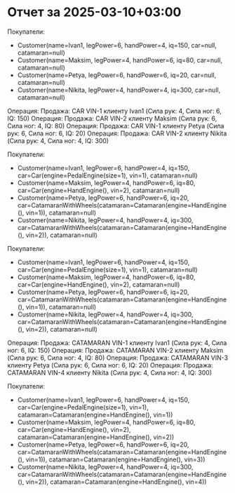 # Отчет за 2025-03-10+03:00


Покупатели:
- Customer(name=Ivan1, legPower=6, handPower=4, iq=150, car=null, catamaran=null)
- Customer(name=Maksim, legPower=4, handPower=6, iq=80, car=null, catamaran=null)
- Customer(name=Petya, legPower=6, handPower=6, iq=20, car=null, catamaran=null)
- Customer(name=Nikita, legPower=4, handPower=4, iq=300, car=null, catamaran=null)

Операция: Продажа: CAR VIN-1 клиенту Ivan1 (Сила рук: 4, Сила ног: 6, IQ: 150)
Операция: Продажа: CAR VIN-2 клиенту Maksim (Сила рук: 6, Сила ног: 4, IQ: 80)
Операция: Продажа: CAR VIN-1 клиенту Petya (Сила рук: 6, Сила ног: 6, IQ: 20)
Операция: Продажа: CAR VIN-2 клиенту Nikita (Сила рук: 4, Сила ног: 4, IQ: 300)

Покупатели:
- Customer(name=Ivan1, legPower=6, handPower=4, iq=150, car=Car(engine=PedalEngine(size=1), vin=1), catamaran=null)
- Customer(name=Maksim, legPower=4, handPower=6, iq=80, car=Car(engine=HandEngine(), vin=2), catamaran=null)
- Customer(name=Petya, legPower=6, handPower=6, iq=20, car=CatamaranWithWheels(catamaran=Catamaran(engine=HandEngine(), vin=1)), catamaran=null)
- Customer(name=Nikita, legPower=4, handPower=4, iq=300, car=CatamaranWithWheels(catamaran=Catamaran(engine=HandEngine(), vin=2)), catamaran=null)


Покупатели:
- Customer(name=Ivan1, legPower=6, handPower=4, iq=150, car=Car(engine=PedalEngine(size=1), vin=1), catamaran=null)
- Customer(name=Maksim, legPower=4, handPower=6, iq=80, car=Car(engine=HandEngine(), vin=2), catamaran=null)
- Customer(name=Petya, legPower=6, handPower=6, iq=20, car=CatamaranWithWheels(catamaran=Catamaran(engine=HandEngine(), vin=1)), catamaran=null)
- Customer(name=Nikita, legPower=4, handPower=4, iq=300, car=CatamaranWithWheels(catamaran=Catamaran(engine=HandEngine(), vin=2)), catamaran=null)

Операция: Продажа: CATAMARAN VIN-1 клиенту Ivan1 (Сила рук: 4, Сила ног: 6, IQ: 150)
Операция: Продажа: CATAMARAN VIN-2 клиенту Maksim (Сила рук: 6, Сила ног: 4, IQ: 80)
Операция: Продажа: CATAMARAN VIN-3 клиенту Petya (Сила рук: 6, Сила ног: 6, IQ: 20)
Операция: Продажа: CATAMARAN VIN-4 клиенту Nikita (Сила рук: 4, Сила ног: 4, IQ: 300)

Покупатели:
- Customer(name=Ivan1, legPower=6, handPower=4, iq=150, car=Car(engine=PedalEngine(size=1), vin=1), catamaran=Catamaran(engine=HandEngine(), vin=1))
- Customer(name=Maksim, legPower=4, handPower=6, iq=80, car=Car(engine=HandEngine(), vin=2), catamaran=Catamaran(engine=HandEngine(), vin=2))
- Customer(name=Petya, legPower=6, handPower=6, iq=20, car=CatamaranWithWheels(catamaran=Catamaran(engine=HandEngine(), vin=1)), catamaran=Catamaran(engine=HandEngine(), vin=3))
- Customer(name=Nikita, legPower=4, handPower=4, iq=300, car=CatamaranWithWheels(catamaran=Catamaran(engine=HandEngine(), vin=2)), catamaran=Catamaran(engine=HandEngine(), vin=4))

